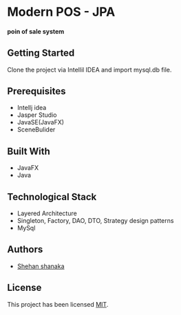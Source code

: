 # Modern POS - JPA

#### poin of sale system

## Getting Started

Clone the project via Intellil IDEA and import mysql.db file.

## Prerequisites

+ Intellj idea
+ Jasper Studio
+ JavaSE(JavaFX)
+ SceneBulider

## Built With

+ JavaFX
+ Java

## Technological Stack

- Layered Architecture
- Singleton, Factory, DAO, DTO, Strategy design patterns
- MySql

## Authors

- [Shehan shanaka](https://github.com/shehancshanaka)


## License

This project has been licensed [MIT](License).
